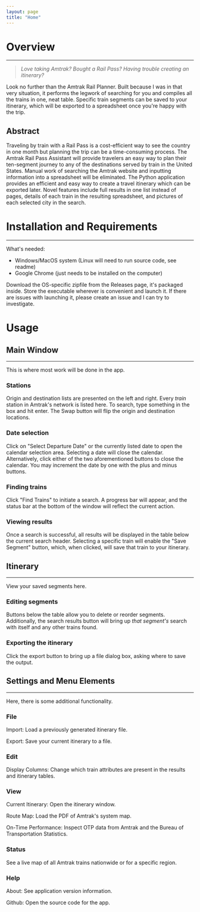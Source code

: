 ```yaml
---
layout: page
title: "Home"
---
```


# Overview
---
> *Love taking Amtrak?*
> *Bought a Rail Pass?*
> *Having trouble creating an itinerary?*

Look no further than the Amtrak Rail Planner. Built because I was in that very situation, it performs the legwork of searching for you and compiles all the trains in one, neat table. Specific train segments can be saved to your itinerary, which will be exported to a spreadsheet once you're happy with the trip.

## Abstract

Traveling by train with a Rail Pass is a cost-efficient way to see the country in one month but planning the trip can be a time-consuming process. The Amtrak Rail Pass Assistant will provide travelers an easy way to plan their ten-segment journey to any of the destinations served by train in the United States. Manual work of searching the Amtrak website and inputting information into a spreadsheet will be eliminated. The Python application provides an efficient and easy way to create a travel itinerary which can be exported later. Novel features include full results in one list instead of pages, details of each train in the resulting spreadsheet, and pictures of each selected city in the search.

# Installation and Requirements
---
What's needed:
- Windows/MacOS system (Linux will need to run source code, see readme)
- Google Chrome (just needs to be installed on the computer)

Download the OS-specific zipfile from the Releases page, it's packaged inside. Store the executable wherever is convenient and launch it. If there are issues with launching it, please create an issue and I can try to investigate.

# Usage

## Main Window
---
This is where most work will be done in the app.
### Stations
Origin and destination lists are presented on the left and right. Every *train* station in Amtrak's network is listed here. To search, type something in the box and hit enter. The Swap button will flip the origin and destination locations.

### Date selection
Click on "Select Departure Date" or the currently listed date to open the calendar selection area. Selecting a date will close the calendar. Alternatively, click either of the two aforementioned buttons to close the calendar. You may increment the date by one with the plus and minus buttons.

### Finding trains
Click "Find Trains" to initiate a search. A progress bar will appear, and the status bar at the bottom of the window will reflect the current action.

### Viewing results
Once a search is successful, all results will be displayed in the table below the current search header. Selecting a specific train will enable the "Save Segment" button, which, when clicked, will save that train to your itinerary.

## Itinerary
---
View your saved segments here.

### Editing segments
Buttons below the table allow you to delete or reorder segments. Additionally, the search results button will bring up *that segment's* search with itself and any other trains found.

### Exporting the itinerary
Click the export button to bring up a file dialog box, asking where to save the output.

## Settings and Menu Elements
---
Here, there is some additional functionality.
### File

Import: Load a previously generated itinerary file.

Export: Save your current itinerary to a file.

### Edit
Display Columns: Change which train attributes are present in the results and itinerary tables.

### View
Current Itinerary: Open the itinerary window.

Route Map: Load the PDF of Amtrak's system map.

On-Time Performance: Inspect OTP data from Amtrak and the Bureau of Transportation Statistics.

### Status
See a live map of all Amtrak trains nationwide or for a specific region.

### Help
About: See application version information.

Github: Open the source code for the app.